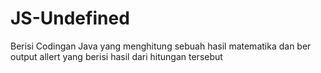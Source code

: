 # JS-Undefined
Berisi Codingan Java yang menghitung sebuah hasil matematika dan ber output allert yang berisi hasil dari hitungan tersebut
